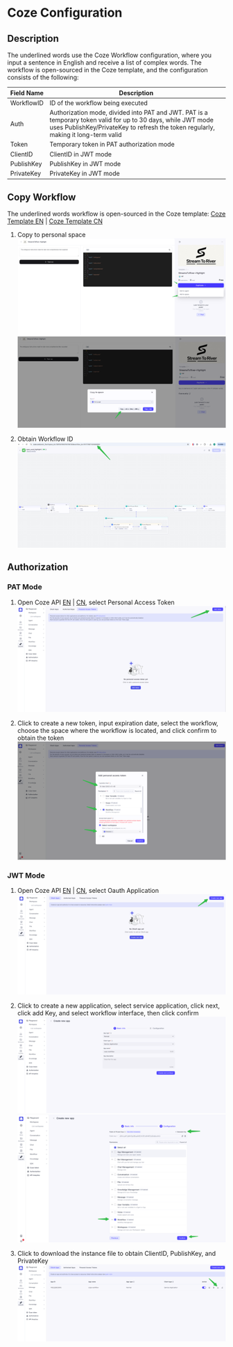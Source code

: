 # Coze Configuration

## Description
The underlined words use the Coze Workflow configuration, where you input a sentence in English and receive a list of complex words. The workflow is open-sourced in the Coze template, and the configuration consists of the following:

| Field Name   | Description                                                                                             |
|--------------|---------------------------------------------------------------------------------------------------------|
| WorkflowID   | ID of the workflow being executed                                                                       |
| Auth         | Authorization mode, divided into PAT and JWT. PAT is a temporary token valid for up to 30 days, while JWT mode uses PublishKey/PrivateKey to refresh the token regularly, making it long-term valid |
| Token        | Temporary token in PAT authorization mode                                                               |
| ClientID     | ClientID in JWT mode                                                                                    |
| PublishKey   | PublishKey in JWT mode                                                                                  |
| PrivateKey   | PrivateKey in JWT mode                                                                                  |

## Copy Workflow
The underlined words workflow is open-sourced in the Coze template: [Coze Template EN](https://www.coze.com/template/workflow/7517191316061569042?entity_type=23) | [Coze Template CN](https://www.coze.cn/template/workflow/7516837716395458611?entity_type=23)

1. Copy to personal space  
   ![img.png](static/img7_en.jpeg)  
   ![img.png](static/img8_en.jpeg)

2. Obtain Workflow ID  
   ![img.png](static/img6_en.jpeg)

## Authorization

### PAT Mode
1. Open Coze API [EN](https://www.coze.com/open/oauth/pats) | [CN](https://www.coze.cn/open/oauth/pats), select Personal Access Token  
   ![img.png](static/img1_en.jpeg)

2. Click to create a new token, input expiration date, select the workflow, choose the space where the workflow is located, and click confirm to obtain the token  
   ![img.png](static/img_en.jpeg)

### JWT Mode
1. Open Coze API [EN](https://www.coze.com/open/oauth/apps) | [CN](https://www.coze.cn/open/oauth/apps), select Oauth Application  
   ![img.png](static/img2_en.jpeg)

2. Click to create a new application, select service application, click next, click add Key, and select workflow interface, then click confirm  
   ![img.png](static/img3_en.jpeg)  
   ![img.png](static/img4_en.jpeg)

3. Click to download the instance file to obtain ClientID, PublishKey, and PrivateKey  
   ![img.png](static/img5_en.jpeg)  